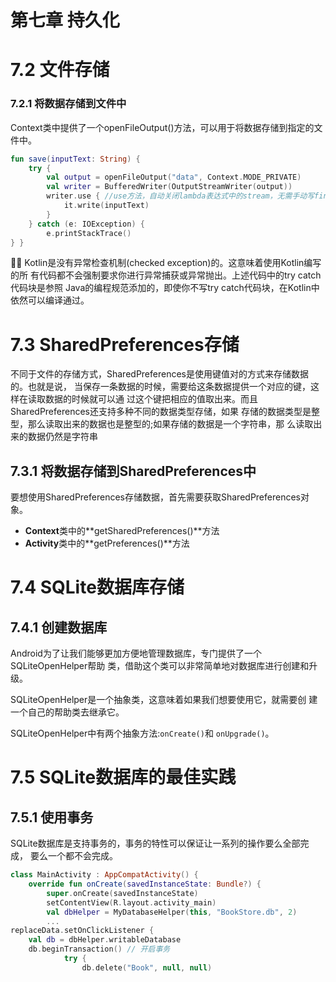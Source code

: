 # 第七章 持久化

# 7.2 文件存储

### **7.2.1** 将数据存储到文件中

Context类中提供了一个openFileOutput()方法，可以用于将数据存储到指定的文件中。

```kotlin
fun save(inputText: String) {
    try {
        val output = openFileOutput("data", Context.MODE_PRIVATE)
        val writer = BufferedWriter(OutputStreamWriter(output))
        writer.use { //use方法，自动关闭lambda表达式中的stream，无需手动写finally
            it.write(inputText)
        }
    } catch (e: IOException) {
        e.printStackTrace()
} }
```

<aside>
😵‍💫 Kotlin是没有异常检查机制(checked exception)的。这意味着使用Kotlin编写的所 有代码都不会强制要求你进行异常捕获或异常抛出。上述代码中的try catch代码块是参照 Java的编程规范添加的，即使你不写try catch代码块，在Kotlin中依然可以编译通过。

</aside>

# 7.3 SharedPreferences存储

不同于文件的存储方式，SharedPreferences是使用键值对的方式来存储数据的。也就是说， 当保存一条数据的时候，需要给这条数据提供一个对应的键，这样在读取数据的时候就可以通 过这个键把相应的值取出来。而且SharedPreferences还支持多种不同的数据类型存储，如果 存储的数据类型是整型，那么读取出来的数据也是整型的;如果存储的数据是一个字符串，那 么读取出来的数据仍然是字符串

## **7.3.1** 将数据存储到**SharedPreferences**中

要想使用SharedPreferences存储数据，首先需要获取SharedPreferences对象。

- **Context**类中的**getSharedPreferences()**方法
- **Activity**类中的**getPreferences()**方法

# **7.4 SQLite**数据库存储

## **7.4.1** 创建数据库

Android为了让我们能够更加方便地管理数据库，专门提供了一个SQLiteOpenHelper帮助
类，借助这个类可以非常简单地对数据库进行创建和升级。

SQLiteOpenHelper是一个抽象类，这意味着如果我们想要使用它，就需要创 建一个自己的帮助类去继承它。

SQLiteOpenHelper中有两个抽象方法:`onCreate()`和 `onUpgrade()`。

# **7.5 SQLite**数据库的最佳实践

## **7.5.1** 使用事务

SQLite数据库是支持事务的，事务的特性可以保证让一系列的操作要么全部完成， 要么一个都不会完成。

```kotlin
class MainActivity : AppCompatActivity() {
    override fun onCreate(savedInstanceState: Bundle?) {
        super.onCreate(savedInstanceState)
        setContentView(R.layout.activity_main)
        val dbHelper = MyDatabaseHelper(this, "BookStore.db", 2)
        ...
replaceData.setOnClickListener {
	val db = dbHelper.writableDatabase 
	db.beginTransaction() // 开启事务 
			try {
                db.delete("Book", null, null)
```